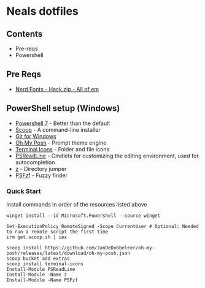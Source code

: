 # Neals dotfiles

## Contents

-   Pre-reqs
-   Powershell

## Pre Reqs

-   [Nerd Fonts - Hack.zip - All of em](https://github.com/ryanoasis/nerd-fonts/releases/tag/v2.3.3)

## PowerShell setup (Windows)

-   [Powershell 7](https://learn.microsoft.com/en-us/powershell/scripting/install/installing-powershell-on-windows?view=powershell-7.3) - Better than the default
-   [Scoop](https://scoop.sh/) - A command-line installer
-   [Git for Windows](https://gitforwindows.org/)
-   [Oh My Posh](https://ohmyposh.dev/) - Prompt theme engine
-   [Terminal Icons](https://github.com/devblackops/Terminal-Icons) - Folder and file icons
-   [PSReadLine](https://docs.microsoft.com/en-us/powershell/module/psreadline/) - Cmdlets for customizing the editing environment, used for autocompletion
-   [z](https://www.powershellgallery.com/packages/z) - Directory jumper
-   [PSFzf](https://github.com/kelleyma49/PSFzf) - Fuzzy finder

### Quick Start

Install commands in order of the resources listed above

```pwsh
winget install --id Microsoft.Powershell --source winget

Set-ExecutionPolicy RemoteSigned -Scope CurrentUser # Optional: Needed to run a remote script the first time
irm get.scoop.sh | iex

scoop install https://github.com/JanDeDobbeleer/oh-my-posh/releases/latest/download/oh-my-posh.json
scoop bucket add extras
scoop install terminal-icons
Install-Module PSReadLine
Install-Module -Name z
Install-Module -Name PSFzf

```

